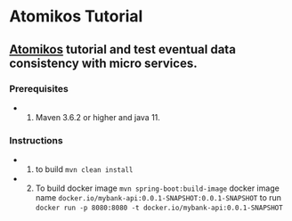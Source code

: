 # Atomikos Tutorial
## [Atomikos](https://www.atomikos.com) tutorial and test eventual data consistency with micro services.

### Prerequisites 
- 1) Maven 3.6.2 or higher and java 11.

### Instructions

- 1) to build `mvn clean install`
- 2) To build docker image `mvn spring-boot:build-image` docker image name `docker.io/mybank-api:0.0.1-SNAPSHOT:0.0.1-SNAPSHOT` to run `docker run -p 8080:8080 -t docker.io/mybank-api:0.0.1-SNAPSHOT`

